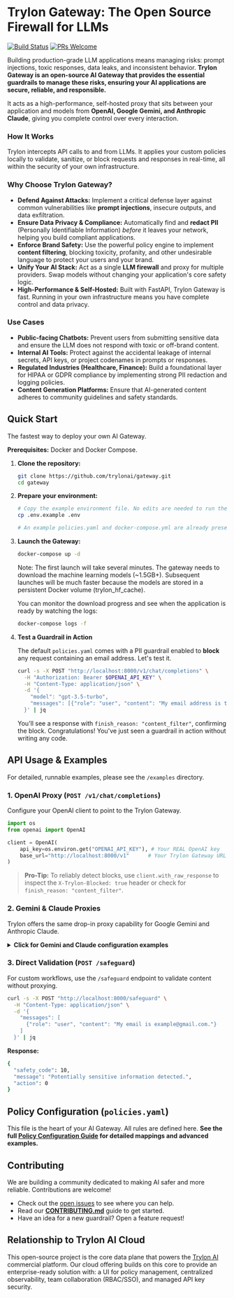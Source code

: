 # Trylon Gateway: The Open Source Firewall for LLMs

[![Build Status](https://img.shields.io/github/actions/workflow/status/trylonai/gateway/ci.yml?branch=main)](https://github.com/trylonai/gateway/actions)
[![PRs Welcome](https://img.shields.io/badge/PRs-welcome-brightgreen.svg)](./CONTRIBUTING.md)

Building production-grade LLM applications means managing risks: prompt injections, toxic responses, data leaks, and inconsistent behavior. **Trylon Gateway is an open-source AI Gateway that provides the essential guardrails to manage these risks, ensuring your AI applications are secure, reliable, and responsible.**

It acts as a high-performance, self-hosted proxy that sits between your application and models from **OpenAI, Google Gemini, and Anthropic Claude**, giving you complete control over every interaction.

### How It Works

Trylon intercepts API calls to and from LLMs. It applies your custom policies locally to validate, sanitize, or block requests and responses in real-time, all within the security of your own infrastructure.


### Why Choose Trylon Gateway?

*   **Defend Against Attacks:** Implement a critical defense layer against common vulnerabilities like **prompt injections**, insecure outputs, and data exfiltration.
*   **Ensure Data Privacy & Compliance:** Automatically find and **redact PII** (Personally Identifiable Information) *before* it leaves your network, helping you build compliant applications.
*   **Enforce Brand Safety:** Use the powerful policy engine to implement **content filtering**, blocking toxicity, profanity, and other undesirable language to protect your users and your brand.
*   **Unify Your AI Stack:** Act as a single **LLM firewall** and proxy for multiple providers. Swap models without changing your application's core safety logic.
*   **High-Performance & Self-Hosted:** Built with FastAPI, Trylon Gateway is fast. Running in your own infrastructure means you have complete control and data privacy.

### Use Cases
*   **Public-facing Chatbots:** Prevent users from submitting sensitive data and ensure the LLM does not respond with toxic or off-brand content.
*   **Internal AI Tools:** Protect against the accidental leakage of internal secrets, API keys, or project codenames in prompts or responses.
*   **Regulated Industries (Healthcare, Finance):** Build a foundational layer for HIPAA or GDPR compliance by implementing strong PII redaction and logging policies.
*   **Content Generation Platforms:** Ensure that AI-generated content adheres to community guidelines and safety standards.

## Quick Start

The fastest way to deploy your own AI Gateway.

**Prerequisites:** Docker and Docker Compose.

1.  **Clone the repository:**
    ```bash
    git clone https://github.com/trylonai/gateway.git
    cd gateway
    ```

2.  **Prepare your environment:**
    ```bash
    # Copy the example environment file. No edits are needed to run the quick start.
    cp .env.example .env

    # An example policies.yaml and docker-compose.yml are already present.
    ```

3.  **Launch the Gateway:**
    ```bash
    docker-compose up -d
    ```
    Note: The first launch will take several minutes. The gateway needs to download the machine learning models (~1.5GB+). Subsequent launches will be much faster because the models are stored in a persistent Docker volume (trylon_hf_cache).

    You can monitor the download progress and see when the application is ready by watching the logs:

    ```bash
    docker-compose logs -f
    ```

4.  **Test a Guardrail in Action**

    The default `policies.yaml` comes with a PII guardrail enabled to **block** any request containing an email address. Let's test it.
    ```bash
    curl -s -X POST "http://localhost:8000/v1/chat/completions" \
      -H "Authorization: Bearer $OPENAI_API_KEY" \
      -H "Content-Type: application/json" \
      -d '{
        "model": "gpt-3.5-turbo",
        "messages": [{"role": "user", "content": "My email address is test@example.com"}]
      }' | jq
    ```
    You'll see a response with `finish_reason: "content_filter"`, confirming the block. Congratulations! You've just seen a guardrail in action without writing any code.

## API Usage & Examples

For detailed, runnable examples, please see the `/examples` directory.

### 1. OpenAI Proxy (`POST /v1/chat/completions`)

Configure your OpenAI client to point to the Trylon Gateway.
```python
import os
from openai import OpenAI

client = OpenAI(
    api_key=os.environ.get("OPENAI_API_KEY"), # Your REAL OpenAI key
    base_url="http://localhost:8000/v1"      # Your Trylon Gateway URL + /v1
)
```
> **Pro-Tip:** To reliably detect blocks, use `client.with_raw_response` to inspect the `X-Trylon-Blocked: true` header or check for `finish_reason: "content_filter"`.

### 2. Gemini & Claude Proxies

Trylon offers the same drop-in proxy capability for Google Gemini and Anthropic Claude.
<details>
<summary><b>Click for Gemini and Claude configuration examples</b></summary>

#### Gemini Proxy (`POST /v1beta/models/{model}:generateContent`)
```python
import google.generativeai as genai
genai.configure(
    api_key=os.environ.get("GEMINI_API_KEY"),
    client_options={"api_endpoint": "http://localhost:8000"},
    transport='rest'
)
```

#### Claude Proxy (`POST /anthropic/v1/messages`)
```python
from anthropic import Anthropic
client = Anthropic(
    api_key=os.environ.get("ANTHROPIC_API_KEY"),
    base_url="http://localhost:8000/anthropic"
)
```
</details>

### 3. Direct Validation (`POST /safeguard`)

For custom workflows, use the `/safeguard` endpoint to validate content without proxying.
```bash
curl -s -X POST "http://localhost:8000/safeguard" \
  -H "Content-Type: application/json" \
  -d '{
    "messages": [
      {"role": "user", "content": "My email is example@gmail.com."}
    ]
  }' | jq
```
**Response:**
```bash
{
  "safety_code": 10,
  "message": "Potentially sensitive information detected.",
  "action": 0
}
```

## Policy Configuration (`policies.yaml`)

This file is the heart of your AI Gateway. All rules are defined here.
**See the full [Policy Configuration Guide](./docs/POLICIES.md) for detailed mappings and advanced examples.**

## Contributing

We are building a community dedicated to making AI safer and more reliable. Contributions are welcome!
*   Check out the [open issues](https://github.com/trylonai/gateway/issues) to see where you can help.
*   Read our **[CONTRIBUTING.md](./CONTRIBUTING.md)** guide to get started.
*   Have an idea for a new guardrail? Open a feature request!

## Relationship to Trylon AI Cloud

This open-source project is the core data plane that powers the [Trylon AI](https://trylon.ai) commercial platform. Our cloud offering builds on this core to provide an enterprise-ready solution with: a UI for policy management, centralized observability, team collaboration (RBAC/SSO), and managed API key security.